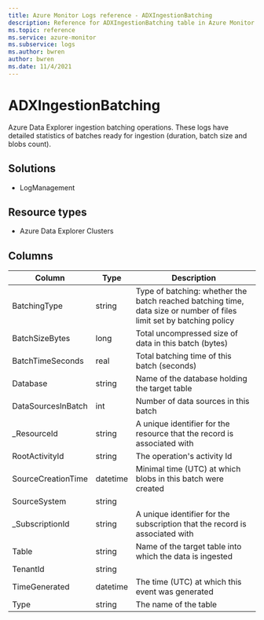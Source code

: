 ```yaml
---
title: Azure Monitor Logs reference - ADXIngestionBatching
description: Reference for ADXIngestionBatching table in Azure Monitor Logs.
ms.topic: reference
ms.service: azure-monitor
ms.subservice: logs
ms.author: bwren
author: bwren
ms.date: 11/4/2021
---
```


# ADXIngestionBatching

 Azure Data Explorer ingestion batching operations. These logs have detailed statistics of batches ready for ingestion (duration, batch size and blobs count).

## Solutions

- LogManagement
## Resource types

- Azure Data Explorer Clusters




## Columns

| Column | Type | Description |
| --- | --- | --- |
| BatchingType | string | Type of batching: whether the batch reached batching time, data size or number of files limit set by batching policy |
| BatchSizeBytes | long | Total uncompressed size of data in this batch (bytes) |
| BatchTimeSeconds | real | Total batching time of this batch (seconds) |
| Database | string | Name of the database holding the target table |
| DataSourcesInBatch | int | Number of data sources in this batch |
| _ResourceId | string | A unique identifier for the resource that the record is associated with |
| RootActivityId | string | The operation's activity Id |
| SourceCreationTime | datetime | Minimal time (UTC) at which blobs in this batch were created |
| SourceSystem | string |  |
| _SubscriptionId | string | A unique identifier for the subscription that the record is associated with |
| Table | string | Name of the target table into which the data is ingested |
| TenantId | string |  |
| TimeGenerated | datetime | The time (UTC) at which this event was generated |
| Type | string | The name of the table |
